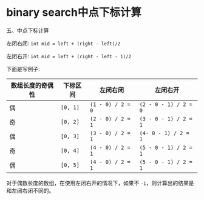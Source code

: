 # binary search中点下标计算

五、中点下标计算

左闭右闭: `int mid = left + (right - left)/2`

左闭右开: `int mid = left + (right - left - 1)/2` 

下面是写例子:

| 数组长度的奇偶性 | 下标区间 | 左闭右闭          | 左闭右开              |
| ---------------- | -------- | ----------------- | --------------------- |
| 偶               | `[0, 1]` | `(1 - 0) / 2 = 0` | `(2 - 0 - 1) / 2 = 0` |
| 奇               | `[0, 2]` | `(2 - 0) / 2 = 1` | `(3 - 0 - 1) / 2 = 1` |
| 偶               | `[0, 3]` | `(3 - 0) / 2 = 1` | `(4- 0 - 1) / 2 = 1`  |
| 奇               | `[0, 4]` | `(4 - 0) / 2 = 1` | `(5 - 0 - 1) / 2 = 1` |
| 偶               | `[0, 5]` | `(4 - 0) / 2 = 1` | `(5 - 0 - 1) / 2 = 1` |

对于偶数长度的数组，在使用左闭右开的情况下，如果不 `-1`，则计算出的结果是和左闭右闭不同的。



